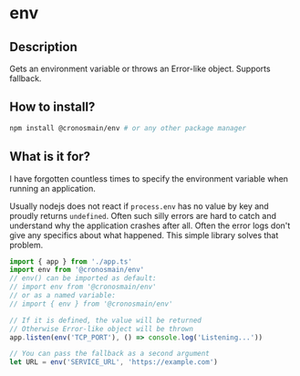 # env

## Description

Gets an environment variable or throws an Error-like object. Supports fallback.

## How to install?

```bash
npm install @cronosmain/env # or any other package manager
```

## What is it for?

I have forgotten countless times to specify the environment variable when running an application.

Usually nodejs does not react if `process.env` has no value by key and proudly returns `undefined`. Often such silly errors are hard to catch and understand why the application crashes after all. Often the error logs don't give any specifics about what happened. This simple library solves that problem.

```ts
import { app } from './app.ts'
import env from '@cronosmain/env'
// env() can be imported as default:
// import env from '@cronosmain/env'
// or as a named variable:
// import { env } from '@cronosmain/env'

// If it is defined, the value will be returned
// Otherwise Error-like object will be thrown
app.listen(env('TCP_PORT'), () => console.log('Listening...'))

// You can pass the fallback as a second argument
let URL = env('SERVICE_URL', 'https://example.com')
```
